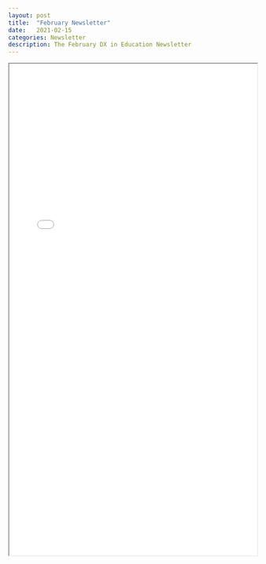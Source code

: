```yaml
---
layout: post
title:  "February Newsletter"
date:   2021-02-15
categories: Newsletter
description: The February DX in Education Newsletter
---
```


<iframe src="/resources/Your Feburary PTC Education Key Collaborator Newsletter!.html"  height="1000" width="100%" title="February newsletter">